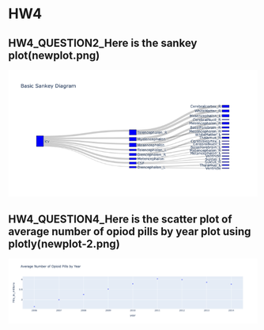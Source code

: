 # HW4
## HW4_QUESTION2_Here is the sankey plot(newplot.png)
![figure](newplot.png)

## HW4_QUESTION4_Here is the scatter plot of average number of opiod pills by year plot using plotly(newplot-2.png)
![figure](newplot-2.png)
